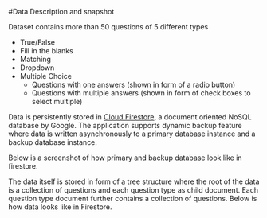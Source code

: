 #Data Description and snapshot

Dataset contains more than 50 questions of 5 different types
* True/False
* Fill in the blanks
* Matching
* Dropdown
* Multiple Choice
  * Questions with one answers (shown in form of a radio button)
  * Questions with multiple answers (shown in form of check boxes to select multiple)

Data is persistently stored in [Cloud Firestore](https://firebase.google.com/products/firestore), a document oriented NoSQL database by Google. The application supports dynamic backup feature where data is written asynchronously to a primary database instance and a backup database instance.

Below is a screenshot of how primary and backup database look like in firestore.

The data itself is stored in form of a tree structure where the root of the data is a collection of questions and each question type as child document. Each question type document further contains a collection of questions. Below is how data looks like in Firestore.
